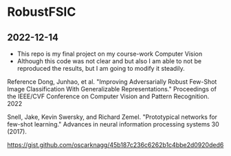# RobustFSIC

## 2022-12-14
- This repo is my final project on my course-work Computer Vision
- Although this code was not clear and but also I am able to not be reproduced the results, but I am going to modify it steadily.



Reference
Dong, Junhao, et al. "Improving Adversarially Robust Few-Shot Image Classification With Generalizable Representations." Proceedings of the IEEE/CVF Conference on Computer Vision and Pattern Recognition. 2022

Snell, Jake, Kevin Swersky, and Richard Zemel. "Prototypical networks for few-shot learning." Advances in neural information processing systems 30 (2017).

https://gist.github.com/oscarknagg/45b187c236c6262b1c4bbe2d0920ded6
